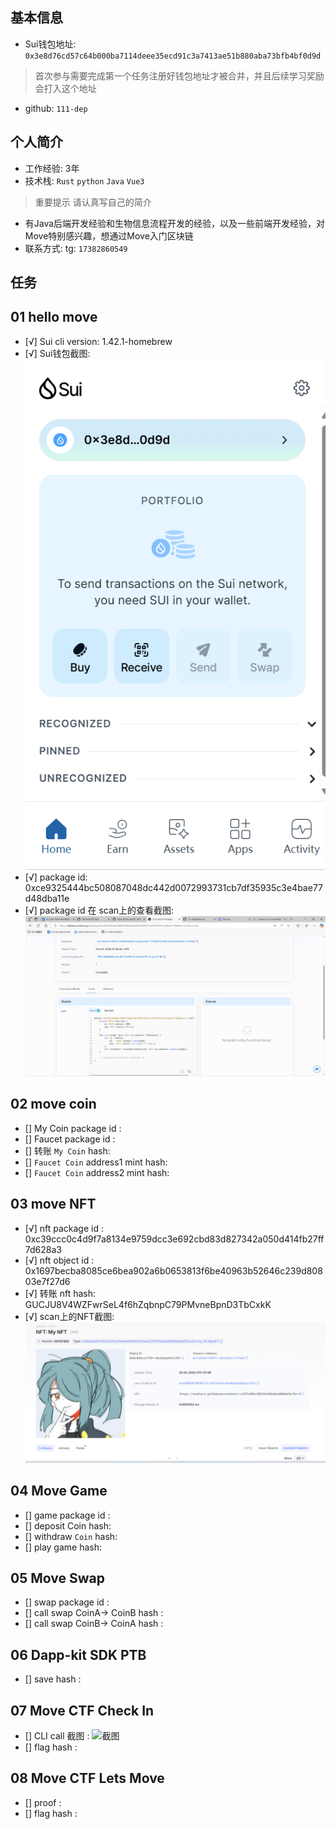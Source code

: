## 基本信息
- Sui钱包地址: `0x3e8d76cd57c64b000ba7114deee35ecd91c3a7413ae51b880aba73bfb4bf0d9d`
> 首次参与需要完成第一个任务注册好钱包地址才被合并，并且后续学习奖励会打入这个地址
- github: `111-dep`

## 个人简介
- 工作经验: 3年
- 技术栈: `Rust` `python` `Java`  `Vue3`
> 重要提示 请认真写自己的简介
- 有Java后端开发经验和生物信息流程开发的经验，以及一些前端开发经验，对Move特别感兴趣，想通过Move入门区块链
- 联系方式: tg: `17382860549` 

## 任务

##   01 hello move  
- [√] Sui cli version: 1.42.1-homebrew
- [√] Sui钱包截图: ![Sui钱包截图](./coLearn2411/images/wallet.png)
- [√] package id: 0xce9325444bc508087048dc442d0072993731cb7df35935c3e4bae77d48dba11e
- [√] package id 在 scan上的查看截图:![Scan截图](./coLearn2411/images/scan.png)

##   02 move coin
- [] My Coin package id : 
- [] Faucet package id : 
- [] 转账 `My Coin` hash:
- [] `Faucet Coin` address1 mint hash:
- [] `Faucet Coin` address2 mint hash:

##   03 move NFT
- [√] nft package id : 0xc39ccc0c4d9f7a8134e9759dcc3e692cbd83d827342a050d414fb27ff7d628a3
- [√] nft object id : 0x1697becba8085ce6bea902a6b0653813f6be40963b52646c239d80803e7f27d6
- [√] 转账 nft  hash: GUCJU8V4WZFwrSeL4f6hZqbnpC79PMvneBpnD3TbCxkK
- [√] scan上的NFT截图:![Scan截图](./task3/image/github-NFT.png)

##   04 Move Game
- [] game package id :
- [] deposit Coin hash:
- [] withdraw `Coin` hash:
- [] play game hash:

##   05 Move Swap
- [] swap package id :
- [] call swap CoinA-> CoinB  hash :
- [] call swap CoinB-> CoinA  hash :

##   06 Dapp-kit SDK PTB
- [] save hash :

##   07 Move CTF Check In
- [] CLI call 截图 : ![截图](./images/你的图片地址)
- [] flag hash :

##   08 Move CTF Lets Move
- [] proof : 
- [] flag hash :

